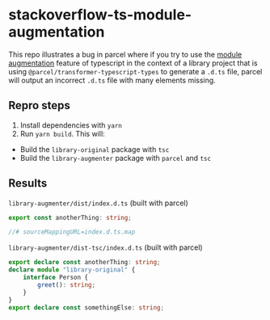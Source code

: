 # stackoverflow-ts-module-augmentation

This repo illustrates a bug in parcel where if you try to use the [module augmentation](https://www.typescriptlang.org/docs/handbook/declaration-merging.html#module-augmentation) feature of typescript in the context of a library project that is using `@parcel/transformer-typescript-types` to generate a `.d.ts` file, parcel will output an incorrect `.d.ts` file with many elements missing.

## Repro steps
1. Install dependencies with `yarn`
2. Run `yarn build`. This will:
  - Build the `library-original` package with `tsc`
  - Build the `library-augmenter` package with `parcel` and `tsc`

## Results

`library-augmenter/dist/index.d.ts` (built with parcel)

```ts
export const anotherThing: string;

//# sourceMappingURL=index.d.ts.map
```

`library-augmenter/dist-tsc/index.d.ts` (built with parcel)

```ts
export declare const anotherThing: string;
declare module "library-original" {
    interface Person {
        greet(): string;
    }
}
export declare const somethingElse: string;
```